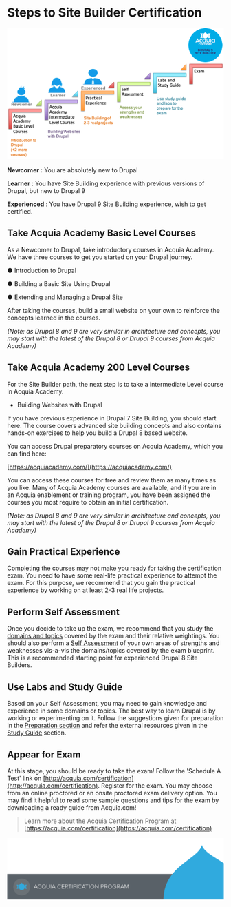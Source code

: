 # Steps to Site Builder Certification

![Steps to Acquia Certified Drupal 9 Site Builder Exam](.gitbook/assets/site-builder-d9-steps.png)

**Newcomer :** You are absolutely new to Drupal

**Learner** : You have Site Building experience with previous versions of Drupal, but new to Drupal 9

**Experienced** : You have Drupal 9 Site Building experience, wish to get certified.

## Take Acquia Academy Basic Level Courses

As a Newcomer to Drupal, take introductory courses in Acquia Academy. We have three courses to get you started on your Drupal journey.

● Introduction to Drupal

● Building a Basic Site Using Drupal

● Extending and Managing a Drupal Site

After taking the courses, build a small website on your own to reinforce the concepts learned in the courses.

_\(Note: as Drupal 8 and 9 are very similar in architecture and concepts, you may start with the latest of the Drupal 8 or Drupal 9 courses from Acquia Academy\)_

## Take Acquia Academy 200 Level Courses

For the Site Builder path, the next step is to take a intermediate Level course in Acquia Academy.

* Building Websites with Drupal 

If you have previous experience in Drupal 7 Site Building, you should start here. The course covers advanced site building concepts and also contains hands-on exercises to help you build a Drupal 8 based website.

You can access Drupal preparatory courses on Acquia Academy, which you can find here:

[https://acquiacademy.com/](https://acquiacademy.com/)

You can access these courses for free and review them as many times as you like. Many of Acquia Academy courses are available, and if you are in an Acquia enablement or training program, you have been assigned the courses you most require to obtain an initial certification.

_\(Note: as Drupal 8 and 9 are very similar in architecture and concepts, you may start with the latest of the Drupal 8 or Drupal 9 courses from Acquia Academy\)_

## Gain Practical Experience

Completing the courses may not make you ready for taking the certification exam. You need to have some real-life practical experience to attempt the exam. For this purpose, we recommend that you gain the practical experience by working on at least 2-3 real life projects.

## Perform Self Assessment

Once you decide to take up the exam, we recommend that you study the [domains and topics](exam-domains.md) covered by the exam and their relative weightings. You should also perform a [Self Assessment](self-assessment.md) of your own areas of strengths and weaknesses vis-a-vis the domains/topics covered by the exam blueprint. This is a recommended starting point for experienced Drupal 8 Site Builders.

## Use Labs and Study Guide

Based on your Self Assessment, you may need to gain knowledge and experience in some domains or topics. The best way to learn Drupal is by working or experimenting on it. Follow the suggestions given for preparation in the [Preparation section](preparation.md) and refer the external resources given in the [Study Guide](study-guide.md) section.

## Appear for Exam

At this stage, you should be ready to take the exam! Follow the 'Schedule A Test' link on [http://acquia.com/certification](http://acquia.com/certification). Register for the exam. You may choose from an online proctored or an onsite proctored exam delivery option. You may find it helpful to read some sample questions and tips for the exam by downloading a ready guide from Acquia.com!

> Learn more about the Acquia Certification Program at [https://acquia.com/certification](https://acquia.com/certification)

![](.gitbook/assets/main-page-footer.png)

